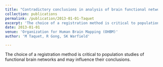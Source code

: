 ```yaml
---
title: "Contradictory conclusions in analysis of brain functional networks: the role of image registration"
collection: publications
permalink: /publication/2013-01-01-Taquet
excerpt: 'The choice of a registration method is critical to population studies of functional brain networks and may influence their conclusions.'
date: 2013-01-01
venue: 'Organization for Human Brain Mapping (OHBM)'
author: 'M Taquet, R Gong, SK Warfield'

---
```


The choice of a registration method is critical to population studies of functional brain networks and may influence their conclusions.
